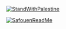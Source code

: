 [![StandWithPalestine](https://raw.githubusercontent.com/Safouene1/support-palestine-banner/master/StandWithPalestine.svg)]([https://github.com/Safouene1/support-palestine-banner](https://palestinecampaign.org/))



[![SafouenReadMe](https://user-images.githubusercontent.com/22036449/282266857-3ae562a7-7a6e-4560-a8af-eca88579e67d.png)](https://safouen.substack.com/)
